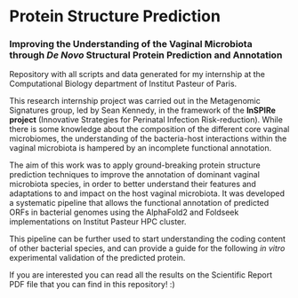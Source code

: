 # Protein Structure Prediction
### Improving the Understanding of the Vaginal Microbiota through <i>De Novo</i> Structural Protein Prediction and Annotation
Repository with all scripts and data generated for my internship at the Computational Biology department of Institut Pasteur of Paris. </p></p>

This research internship project was carried out in the Metagenomic Signatures group, led by Sean Kennedy, in the framework of the <b>InSPIRe project</b> (Innovative Strategies for Perinatal Infection Risk-reduction).
While there is some knowledge about the composition of the different core vaginal microbiomes, the understanding of the bacteria-host interactions within the vaginal microbiota is hampered by an incomplete functional annotation. </p>
The aim of this work was to apply ground-breaking protein structure prediction techniques to improve the annotation of dominant vaginal microbiota species, in order to better understand their features and adaptations to and impact on the host vaginal microbiota. It was developed a systematic pipeline that allows the functional annotation of predicted ORFs in bacterial genomes using the AlphaFold2 and Foldseek implementations on Institut Pasteur HPC cluster. </p>
This pipeline can be further used to start understanding the coding content of other bacterial species, and can provide a guide for the following <i>in vitro</i> experimental validation of the predicted protein. </p> </p>
If you are interested you can read all the results on the Scientific Report PDF file that you can find in this repository! :) 
